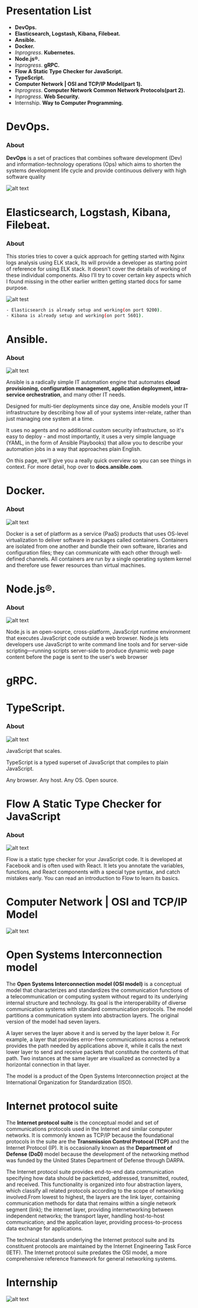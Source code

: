 # Presentation List

- **DevOps.**
- **Elasticsearch, Logstash, Kibana, Filebeat.**
- **Ansible.**
- **Docker.**
- _Inprogress_. **Kubernetes.**
- **Node.js®.**
- _Inprogress_. **gRPC.**
- **Flow A Static Type Checker for JavaScript.**
- **TypeScript.**
- **Computer Network | OSI and TCP/IP Model(part 1).**
- _Inprogress_. **Computer Network Common Network Protocols(part 2).**
- _Inprogress_. **Web Security.**
- Internship. **Way to Computer Programming.**

# DevOps.

### About

**DevOps** is a set of practices that combines software development (Dev) and information-technology operations (Ops) which aims to shorten the systems development life cycle and provide continuous delivery with high software quality

![alt text](https://d1fmx1rbmqrxrr.cloudfront.net/zdnet/i/edit/ne/2017/05/devops-and-user-experience-at-concur-620.jpg)

# Elasticsearch, Logstash, Kibana, Filebeat.

### About

This stories tries to cover a quick approach for getting started with Nginx logs analysis using ELK stack, Its will provide a developer as starting point of reference for using ELK stack. It doesn't cover the details of working of these individual components. Also I’ll try to cover certain key aspects which I found missing in the other earlier written getting started docs for same purpose.

![alt test](https://fiverr-res.cloudinary.com/images/t_main1,q_auto,f_auto/gigs/114348022/original/b3914eddb4c6bdf9d04a8b9643bc31430a5f24e9/be-your-back-office-for-elk-stack-data-pipeline.png)

```sh
- Elasticsearch is already setup and working(on port 9200).
- Kibana is already setup and working(on port 5601).
```

# Ansible.

### About

![alt text](https://i1.wp.com/blog.knoldus.com/wp-content/uploads/2019/08/ansible.png?fit=940%2C400&ssl=1)

Ansible is a radically simple IT automation engine that automates **cloud provisioning, configuration management, application deployment, intra-service orchestration**, and many other IT needs.

Designed for multi-tier deployments since day one, Ansible models your IT infrastructure by describing how all of your systems inter-relate, rather than just managing one system at a time.

It uses no agents and no additional custom security infrastructure, so it's easy to deploy - and most importantly, it uses a very simple language (YAML, in the form of Ansible Playbooks) that allow you to describe your automation jobs in a way that approaches plain English.

On this page, we'll give you a really quick overview so you can see things in context. For more detail, hop over to **docs.ansible.com**.

# Docker.

### About

![alt text](https://www.docker.com/sites/default/files/d8/2019-07/vertical-logo-monochromatic.png)

Docker is a set of platform as a service (PaaS) products that uses OS-level virtualization to deliver software in packages called containers. Containers are isolated from one another and bundle their own software, libraries and configuration files; they can communicate with each other through well-defined channels. All containers are run by a single operating system kernel and therefore use fewer resources than virtual machines.

# Node.js®.

### About

![alt text](https://upload.wikimedia.org/wikipedia/commons/thumb/d/d9/Node.js_logo.svg/800px-Node.js_logo.svg.png)

Node.js is an open-source, cross-platform, JavaScript runtime environment that executes JavaScript code outside a web browser. Node.js lets developers use JavaScript to write command line tools and for server-side scripting—running scripts server-side to produce dynamic web page content before the page is sent to the user's web browser

# gRPC.

# TypeScript.

### About

![alt text](https://miro.medium.com/max/1200/1*aTCN2ctKNoZupUCMP0hQuw.png)

JavaScript that scales.

TypeScript is a typed superset of JavaScript that compiles to plain JavaScript. 

Any browser. Any host. Any OS. Open source.

# Flow A Static Type Checker for JavaScript

### About

![alt text](https://cdn-images-1.medium.com/max/1200/1*ulwmJZfctsdMiwO8HRFDKQ.png)

Flow is a static type checker for your JavaScript code. It is developed at Facebook and is often used with React. It lets you annotate the variables, functions, and React components with a special type syntax, and catch mistakes early. You can read an introduction to Flow to learn its basics.

# Computer Network | OSI and TCP/IP Model

![alt text](https://miro.medium.com/max/1200/0*9oXXYqWSMNY4y02_.png)

# Open Systems Interconnection model

The **Open Systems Interconnection model (OSI model)** is a conceptual model that characterizes and standardizes the communication functions of a telecommunication or computing system without regard to its underlying internal structure and technology. Its goal is the interoperability of diverse communication systems with standard communication protocols. The model partitions a communication system into abstraction layers. The original version of the model had seven layers.

A layer serves the layer above it and is served by the layer below it. For example, a layer that provides error-free communications across a network provides the path needed by applications above it, while it calls the next lower layer to send and receive packets that constitute the contents of that path. Two instances at the same layer are visualized as connected by a horizontal connection in that layer.

The model is a product of the Open Systems Interconnection project at the International Organization for Standardization (ISO).

# Internet protocol suite

The **Internet protocol suite** is the conceptual model and set of communications protocols used in the Internet and similar computer networks. It is commonly known as TCP/IP because the foundational protocols in the suite are the **Transmission Control Protocol (TCP)** and the Internet Protocol (IP). It is occasionally known as the **Department of Defense (DoD)** model because the development of the networking method was funded by the United States Department of Defense through DARPA.

The Internet protocol suite provides end-to-end data communication specifying how data should be packetized, addressed, transmitted, routed, and received. This functionality is organized into four abstraction layers, which classify all related protocols according to the scope of networking involved.From lowest to highest, the layers are the link layer, containing communication methods for data that remains within a single network segment (link); the internet layer, providing internetworking between independent networks; the transport layer, handling host-to-host communication; and the application layer, providing process-to-process data exchange for applications.

The technical standards underlying the Internet protocol suite and its constituent protocols are maintained by the Internet Engineering Task Force (IETF). The Internet protocol suite predates the OSI model, a more comprehensive reference framework for general networking systems.

# Internship

![alt text](https://abaforlawstudents.com/wp-content/uploads/2016/03/internships.jpg)
